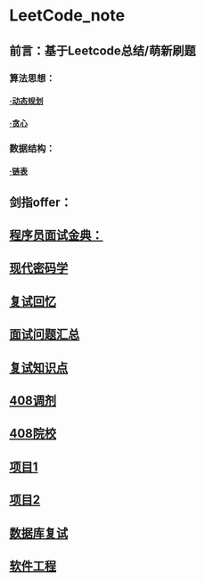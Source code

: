 # LeetCode_note

## 前言：基于Leetcode总结/萌新刷题 

### 算法思想：
#### [·动态规划](https://github.com/Guan-schoolmate/Leetcode_note/blob/main/%E5%8A%A8%E6%80%81%E8%A7%84%E5%88%92.md)
#### [·贪心](https://github.com/Guan-schoolmate/Leetcode_note/blob/main/%E8%B4%AA%E5%BF%83.md)
### 数据结构：
#### [·链表](https://github.com/Guan-schoolmate/Leetcode_note/blob/main/LinkList_c.md)

## 剑指offer：

## [程序员面试金典：](https://github.com/Guan-schoolmate/Leetcode_note/blob/main/%E7%A8%8B%E5%BA%8F%E5%91%98%E9%9D%A2%E8%AF%95%E9%87%91%E5%85%B8.md)

## [现代密码学](https://blog.csdn.net/qq_43573718/article/details/90407185?ops_request_misc=%257B%2522request%255Fid%2522%253A%2522164691747716780271936796%2522%252C%2522scm%2522%253A%252220140713.130102334..%2522%257D&request_id=164691747716780271936796&biz_id=0&utm_medium=distribute.pc_search_result.none-task-blog-2~all~sobaiduend~default-1-90407185.es_vector_control_group&utm_term=%E5%AF%86%E7%A0%81%E5%AD%A6%E5%A4%8D%E4%B9%A0&spm=1018.2226.3001.4187)

## [复试回忆](https://blog.csdn.net/zhazha_hui/article/details/112203842?ops_request_misc=%257B%2522request%255Fid%2522%253A%2522164635993216781685336612%2522%252C%2522scm%2522%253A%252220140713.130102334.pc%255Fall.%2522%257D&request_id=164635993216781685336612&biz_id=0&utm_medium=distribute.pc_search_result.none-task-blog-2~all~first_rank_ecpm_v1~rank_v31_ecpm-1-112203842.pc_search_insert_ulrmf&utm_term=%E5%8C%97%E9%82%AE%E7%BD%91%E7%BB%9C%E5%AE%89%E5%85%A8%E6%9C%9F%E6%9C%AB%E8%AF%95%E5%8D%B7&spm=1018.2226.3001.4187)
 
## [面试问题汇总](https://blog.csdn.net/qq_41638851/article/details/114383641?spm=1001.2101.3001.6650.6&utm_medium=distribute.pc_relevant.none-task-blog-2%7Edefault%7EBlogCommendFromBaidu%7ERate-6.queryctrv4&depth_1-utm_source=distribute.pc_relevant.none-task-blog-2%7Edefault%7EBlogCommendFromBaidu%7ERate-6.queryctrv4&utm_relevant_index=8)

## [复试知识点](https://blog.csdn.net/weixin_42277902/article/details/115557129?ops_request_misc=%257B%2522request%255Fid%2522%253A%2522164637712916780366553334%2522%252C%2522scm%2522%253A%252220140713.130102334.pc%255Fall.%2522%257D&request_id=164637712916780366553334&biz_id=0&utm_medium=distribute.pc_search_result.none-task-blog-2~all~first_rank_ecpm_v1~rank_v31_ecpm-17-115557129.pc_search_insert_ulrmf&utm_term=%E5%8C%97%E9%82%AE%E5%A4%8D%E8%AF%95%E9%9D%A2%E8%AF%95&spm=1018.2226.3001.4187)

## [408调剂](https://www.zhihu.com/question/56187436)

## [408院校](https://zhuanlan.zhihu.com/p/443018767)

## [项目1](https://blog.csdn.net/mrhjlong/article/details/79872651?ops_request_misc=%257B%2522request%255Fid%2522%253A%2522164661740616781683956114%2522%252C%2522scm%2522%253A%252220140713.130102334.pc%255Fall.%2522%257D&request_id=164661740616781683956114&biz_id=0&utm_medium=distribute.pc_search_result.none-task-blog-2~all~first_rank_ecpm_v1~rank_v31_ecpm-26-79872651.pc_search_insert_ulrmf&utm_term=%E5%B1%80%E5%9F%9F%E7%BD%91%E8%81%8A%E5%A4%A9%E5%A5%97%E6%8E%A5%E5%AD%97&spm=1018.2226.3001.4187)

## [项目2](https://www.writebug.com/git/codes?owner=TFBOYSer&repo=TCP_socket_LAN_chat_room)

## [数据库复试](https://blog.csdn.net/zsheng_/article/details/105654588?ops_request_misc=%257B%2522request%255Fid%2522%253A%2522164696702516780366575328%2522%252C%2522scm%2522%253A%252220140713.130102334..%2522%257D&request_id=164696702516780366575328&biz_id=0&utm_medium=distribute.pc_search_result.none-task-blog-2~all~top_positive~default-1-105654588.es_vector_control_group&utm_term=%E6%95%B0%E6%8D%AE%E5%BA%93%E5%A4%8D%E8%AF%95&spm=1018.2226.3001.4187)

## [软件工程](https://blog.csdn.net/sanhewuyang/article/details/87934671?ops_request_misc=%257B%2522request%255Fid%2522%253A%2522164796076016782089329708%2522%252C%2522scm%2522%253A%252220140713.130102334..%2522%257D&request_id=164796076016782089329708&biz_id=0&utm_medium=distribute.pc_search_result.none-task-blog-2~all~top_positive~default-1-87934671.142^v3^pc_search_result_control_group,143^v4^control&utm_term=%E8%BD%AF%E4%BB%B6%E5%B7%A5%E7%A8%8B%E5%AF%BC%E8%AE%BA&spm=1018.2226.3001.4187)
